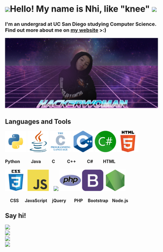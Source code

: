 # <img src="https://media1.tenor.com/images/f88ee476d2f653b9cbc5a7b95acbd265/tenor.gif?itemid=11366012" width="50">Hello! My name is Nhi, like "knee"  <img src="https://emojipedia-us.s3.dualstack.us-west-1.amazonaws.com/thumbs/120/google/263/leg_1f9b5.png" width="50">
### I'm an undergrad at UC San Diego studying Computer Science. Find out more about me on <strong>[my website](http://www.nhilikeknee.com/)</strong> >:)    
[<img src="https://github.com/nhilikeknee/nhilikeknee/blob/master/hackerwomancropped.png">](http://www.nhilikeknee.com/)     




## Languages and Tools
<img src="https://raw.githubusercontent.com/github/explore/80688e429a7d4ef2fca1e82350fe8e3517d3494d/topics/python/python.png" width="70"> <img src="https://raw.githubusercontent.com/github/explore/80688e429a7d4ef2fca1e82350fe8e3517d3494d/topics/java/java.png" width="70"> <img src="https://raw.githubusercontent.com/github/explore/80688e429a7d4ef2fca1e82350fe8e3517d3494d/topics/c/c.png" width="70"> <img src="https://raw.githubusercontent.com/github/explore/80688e429a7d4ef2fca1e82350fe8e3517d3494d/topics/cpp/cpp.png" width="70"> <img src="https://raw.githubusercontent.com/github/explore/80688e429a7d4ef2fca1e82350fe8e3517d3494d/topics/csharp/csharp.png" width="70"> <img src="https://raw.githubusercontent.com/github/explore/80688e429a7d4ef2fca1e82350fe8e3517d3494d/topics/html/html.png" width="70"> 
#### Python &nbsp;&nbsp;&nbsp;&nbsp;&nbsp;&nbsp;&nbsp;&nbsp;&nbsp;&nbsp;Java &nbsp;&nbsp;&nbsp;&nbsp;&nbsp;&nbsp;&nbsp;&nbsp;&nbsp;&nbsp;C &nbsp;&nbsp;&nbsp;&nbsp;&nbsp;&nbsp;&nbsp;&nbsp;&nbsp;&nbsp; C++ &nbsp;&nbsp;&nbsp;&nbsp;&nbsp;&nbsp;&nbsp;&nbsp;&nbsp; C# &nbsp;&nbsp;&nbsp;&nbsp;&nbsp;&nbsp;&nbsp;&nbsp; HTML &nbsp;&nbsp;&nbsp;&nbsp; 
<img src="https://raw.githubusercontent.com/github/explore/80688e429a7d4ef2fca1e82350fe8e3517d3494d/topics/css/css.png" width="70"> <img src="https://raw.githubusercontent.com/github/explore/80688e429a7d4ef2fca1e82350fe8e3517d3494d/topics/javascript/javascript.png" width="70"> &nbsp;&nbsp;&nbsp;<img src="https://miro.medium.com/max/285/1*QR2SBNwG75LyY5uwqWpN3A.png" width="70"> <img src="https://raw.githubusercontent.com/github/explore/80688e429a7d4ef2fca1e82350fe8e3517d3494d/topics/php/php.png" width="70"> <img src="https://raw.githubusercontent.com/github/explore/80688e429a7d4ef2fca1e82350fe8e3517d3494d/topics/bootstrap/bootstrap.png" width="70"> <img src="https://raw.githubusercontent.com/github/explore/80688e429a7d4ef2fca1e82350fe8e3517d3494d/topics/nodejs/nodejs.png" width="70">    
#### &nbsp;&nbsp;&nbsp;&nbsp;&nbsp;CSS &nbsp;&nbsp;&nbsp;&nbsp; JavaScript &nbsp;&nbsp;&nbsp; jQuery &nbsp;&nbsp;&nbsp;&nbsp;&nbsp;&nbsp; PHP &nbsp;&nbsp;&nbsp; Bootstrap &nbsp;&nbsp; Node.js   

## Say hi!
[<img src="https://www.plantpoweredplates.media/images/profile_nhi.png" width="50">](http://www.nhilikeknee.com/)     
[<img src="https://nhilikeknee.herokuapp.com/img/socialmediaicons/linkedin.png" width="50">](https://www.linkedin.com/in/nhi-nguyen-1990a8167/)    
[<img src="https://nhilikeknee.herokuapp.com/img/socialmediaicons/instagram.png" width="50">](https://www.instagram.com/knee.draws/)     
[<img src="https://nhilikeknee.herokuapp.com/img/socialmediaicons/youtube.png" width="50">](https://www.youtube.com/channel/UCqRNuywamnA8-Z-c5Jeergw?)
